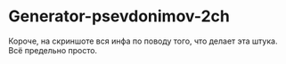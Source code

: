 # Generator-psevdonimov-2ch
Короче, на скриншоте вся инфа по поводу того, что делает эта штука.
Всё предельно просто.
